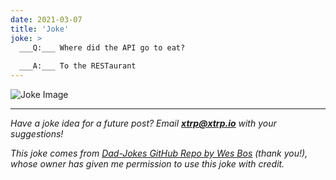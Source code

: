 ```yaml
---
date: 2021-03-07
title: 'Joke'
joke: >
  ___Q:___ Where did the API go to eat?
  
  ___A:___ To the RESTaurant
---
```


![Joke Image](https://private.xtrp.io/projects/DailyDeveloperJokes/public_image_server/images/5e125952bbb70.png)

---
*Have a joke idea for a future post? Email **[xtrp@xtrp.io](mailto:xtrp@xtrp.io)** with your suggestions!*

*This joke comes from [Dad-Jokes GitHub Repo by Wes Bos](https://github.com/wesbos/dad-jokes) (thank you!), whose owner has given me permission to use this joke with credit.*

<!-- 
Joke text:
**Q:** Where did the API go to eat?

**A:** To the RESTaurant
 -->

